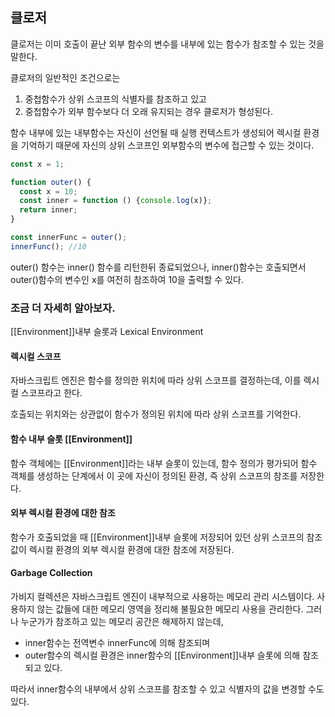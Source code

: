 ## 클로저
클로저는 이미 호출이 끝난 외부 함수의 변수를 내부에 있는 함수가 참조할 수 있는 것을 말한다.

클로저의 일반적인 조건으로는
1. 중첩함수가 상위 스코프의 식별자를 참조하고 있고
2. 중첩함수가 외부 함수보다 더 오래 유지되는 경우
클로저가 형성된다.

함수 내부에 있는 내부함수는 자신이 선언될 때 실행 컨텍스트가 생성되어 렉시컬 환경을 기억하기 때문에 자신의 상위 스코프인 외부함수의 변수에 접근할 수 있는 것이다.

```js
const x = 1;

function outer() {
  const x = 10;
  const inner = function () {console.log(x)};
  return inner;
}

const innerFunc = outer();
innerFunc(); //10
```

outer() 함수는 inner() 함수를 리턴한뒤 종료되었으나, inner()함수는 호출되면서 outer()함수의 변수인 x를 여전히 참조하여 10을 출력할 수 있다.

### 조금 더 자세히 알아보자.

[[Environment]]내부 슬롯과 Lexical Environment

#### 렉시컬 스코프
자바스크립트 엔진은 함수를 정의한 위치에 따라 상위 스코프를 결정하는데, 이를 렉시컬 스코프라고 한다.

호출되는 위치와는 상관없이 함수가 정의된 위치에 따라 상위 스코프를 기억한다.

#### 함수 내부 슬롯 [[Environment]]
함수 객체에는 [[Environment]]라는 내부 슬롯이 있는데,
함수 정의가 평가되어 함수 객체를 생성하는 단계에서 이 곳에 자신이 정의된 환경, 즉 상위 스코프의 참조를 저장한다.

#### 외부 렉시컬 환경에 대한 참조
함수가 호출되었을 때 [[Environment]]내부 슬롯에 저장되어 있던 상위 스코프의 참조값이 렉시컬 환경의 외부 렉시컬 환경에 대한 참조에 저장된다.

#### Garbage Collection
가비지 컬렉션은 자바스크립트 엔진이 내부적으로 사용하는 메모리 관리 시스템이다.
사용하지 않는 값들에 대한 메모리 영역을 정리해 불필요한 메모리 사용을 관리한다.
그러나 누군가가 참조하고 있는 메모리 공간은 해제하지 않는데,
- inner함수는 전역변수 innerFunc에 의해 참조되며
- outer함수의 렉시컬 환경은 inner함수의 [[Environment]]내부 슬롯에 의해 참조되고 있다.

따라서 inner함수의 내부에서 상위 스코프를 참조할 수 있고 식별자의 값을 변경할 수도 있다.